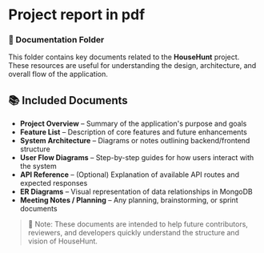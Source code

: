 # Project report in pdf
### 📁 Documentation Folder

This folder contains key documents related to the **HouseHunt** project. These resources are useful for understanding the design, architecture, and overall flow of the application.

## 📚 Included Documents

- **Project Overview** – Summary of the application's purpose and goals
- **Feature List** – Description of core features and future enhancements
- **System Architecture** – Diagrams or notes outlining backend/frontend structure
- **User Flow Diagrams** – Step-by-step guides for how users interact with the system
- **API Reference** – (Optional) Explanation of available API routes and expected responses
- **ER Diagrams** – Visual representation of data relationships in MongoDB
- **Meeting Notes / Planning** – Any planning, brainstorming, or sprint documents

> 🔖 Note: These documents are intended to help future contributors, reviewers, and developers quickly understand the structure and vision of HouseHunt.
